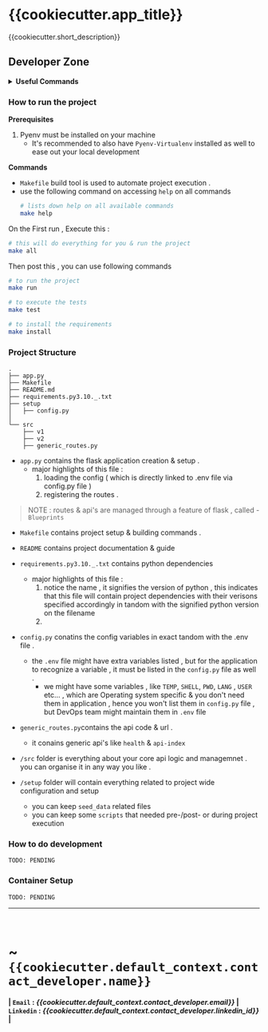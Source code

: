 {{cookiecutter.app_title}}
==========================

{{cookiecutter.short_description}}


## Developer Zone

<details>
<br>
<summary><b>Useful Commands</b></summary>

- using a particular python version

    - command : ```pyenv local <python-version>```

    - example :
        ```sh
        pyenv local 3.10
        ```

- creating virtual environment

    - command : ```pyenv virtualenv <name>```

- activating virtual environment

    - command : ```pyenv activate <name>```

- installing requirements

    - command : ```pip install requirements.py<major>.<minor>._.txt```

    - example :
        ```sh
        pip install requirements.py3.10._.txt
        ```
- cleanup

    - delete virtualenv
        - command : ```pyenv virtualenv-delete <venv-name>```


</details>

### How to run the project

**Prerequisites**

1. Pyenv must be installed on your machine
    - It's recommended to also have `Pyenv-Virtualenv` installed as well to ease out your local development

**Commands**

- `Makefile` build tool is used to automate project execution .
- use the following command on accessing `help` on all commands
    ```sh
    # lists down help on all available commands
    make help
    ```

On the First run , Execute this :
```sh
# this will do everything for you & run the project
make all
```

Then post this , you can use following commands 

```sh
# to run the project
make run
```

```sh
# to execute the tests
make test
```

```sh
# to install the requirements
make install
```


### Project Structure

```
.
├── app.py
├── Makefile
├── README.md
├── requirements.py3.10._.txt
├── setup
│   ├── config.py
│
└── src
    ├── v1
    ├── v2
    ├── generic_routes.py
```

- `app.py` contains the flask application creation & setup .
    - major highlights of this file :
        1. loading the config ( which is directly linked to .env file via config.py file )
        2. registering the routes .

> NOTE : routes & api's are managed through a feature of flask , called - `Blueprints`

- `Makefile` contains project setup & building commands .

- `README` contains project documentation & guide

- `requirements.py3.10._.txt` contains python dependencies 
    - major highlights of this file :
        1. notice the name , it signifies the version of python , this indicates that this file will contain project dependencies with their verisons specified accordingly in tandom with the signified python version on the filename
        2. 

- `config.py` conatins the config variables in exact tandom with the .env file .
    - the `.env` file might have extra variables listed , but for the application to recognize a variable , it must be listed in the `config.py` file as well .
        - we might have some variables , like `TEMP`, `SHELL`, `PWD`, `LANG` , `USER` etc... , which are Operating system specific & you don't need them in application , hence you won't list them in `config.py` file , but DevOps team might maintain them in `.env` file

- `generic_routes.py`contains the api code & url .
    - it conains generic api's like `health` & `api-index`

- `/src` folder is everything about your core api logic and managemnet . you can organise it in any way you like .

- `/setup` folder will contain everything related to project wide configuration and setup
    - you can keep `seed_data` related files
    - you can keep some `scripts` that needed pre-/post- or during project execution

### How to do development

`TODO: PENDING`

### Container Setup

`TODO: PENDING`

---
<br>

# ~ `{{cookiecutter.default_context.contact_developer.name}}` 

**| `Email` : _{{cookiecutter.default_context.contact_developer.email}}_ | `Linkedin` : _{{cookiecutter.default_context.contact_developer.linkedin_id}}_ |**